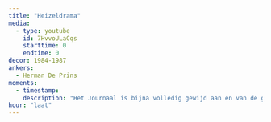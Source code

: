 ```yaml
---
title: "Heizeldrama"
media:
  - type: youtube
    id: 7HvvoULaCqs
    starttime: 0
    endtime: 0
decor: 1984-1987
ankers:
  - Herman De Prins
moments:
  - timestamp:
    description: "Het Journaal is bijna volledig gewijd aan en van de grootste rampen in de voetbalgeschiedenis: bij supporterrellen komen 39 mensen om."
hour: "laat"
---
```

